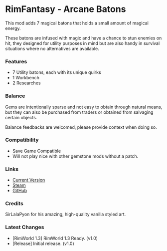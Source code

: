 # RimFantasy - Arcane Batons

This mod adds 7 magical batons that holds a small amount of magical energy.

These batons are infused with magic and have a chance to stun enemies on hit, they designed for utility purposes in mind but are also handy in survival situations where no alternatives are available.

### Features

- 7 Utility batons, each with its unique quirks
- 1 Workbench
- 2 Researches

### Balance

Gems are intentionally sparse and not easy to obtain through natural means, but they can also be purchased from traders or obtained from salvaging certain objects.

Balance feedbacks are welcomed, please provide context when doing so.

### Compatibility

- Save Game Compatible
- Will not play nice with other gemstone mods without a patch.

### Links

- [Current Version](https://github.com/Sierra0001/RimFantasy---Arcane-Batons/releases/tag/v1.0)
- [Steam](https://steamcommunity.com/sharedfiles/filedetails/?id=1234567890)
- [GitHub](https://github.com/Sierra0001/RimFantasy---Arcane-Batons)

### Credits

SirLalaPyon for his amazing, high-quality vanilla styled art.

### Latest Changes

- [RimWorld 1.3] RimWorld 1.3 Ready. (v1.0)
- [Release] Initial release. (v1.0)